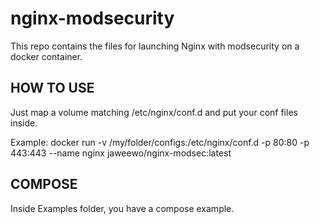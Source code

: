 # nginx-modsecurity
This repo contains the files for launching Nginx with modsecurity on a docker container.
## HOW TO USE
Just map a volume matching /etc/nginx/conf.d and put your conf files inside.

Example: 
docker run -v /my/folder/configs:/etc/nginx/conf.d -p 80:80 -p 443:443 --name nginx jaweewo/nginx-modsec:latest

## COMPOSE
Inside Examples folder, you have a compose example.
